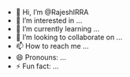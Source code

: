 - 👋 Hi, I’m @RajeshIRRA
- 👀 I’m interested in ...
- 🌱 I’m currently learning ...
- 💞️ I’m looking to collaborate on ...
- 📫 How to reach me ...
- 😄 Pronouns: ...
- ⚡ Fun fact: ...

<!---
RajeshIRRA/RajeshIRRA is a ✨ special ✨ repository because its `README.md` (this file) appears on your GitHub profile.
You can click the Preview link to take a look at your changes.
--->
